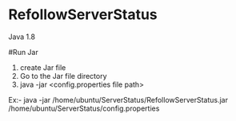 # RefollowServerStatus

Java 1.8

#Run Jar
1. create Jar file 
2. Go to the Jar file directory
3. java -jar <your jar path>  <config.properties file path>

Ex:- java -jar /home/ubuntu/ServerStatus/RefollowServerStatus.jar /home/ubuntu/ServerStatus/config.properties


